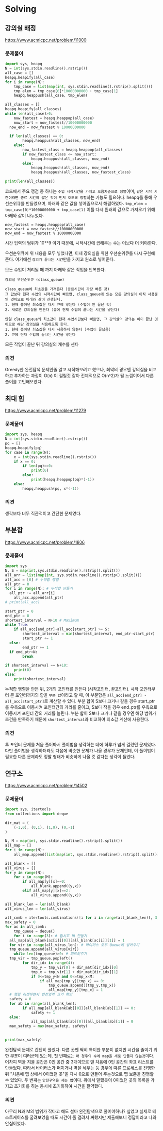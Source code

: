 ﻿# Solving
##  강의실 배정
https://www.acmicpc.net/problem/11000
### 문제풀이
```python
import sys, heapq  
N = int(sys.stdin.readline().rstrip())  
all_case = []  
heapq.heapify(all_case)  
for i in range(N):  
    tmp_case = list(map(int, sys.stdin.readline().rstrip().split()))  
    tmp_elem = tmp_case[0]*10000000000 + tmp_case[1]  
    heapq.heappush(all_case, tmp_elem)  
  
all_classes = []  
heapq.heapify(all_classes)  
while len(all_case)>0:  
    now_fastest = heapq.heappop(all_case)  
    now_start = now_fastest//10000000000  
  now_end = now_fastest % 10000000000  
  
  if len(all_classes) == 0:  
        heapq.heappush(all_classes, now_end)  
    else:  
        now_fastest_class = heapq.heappop(all_classes)  
        if now_fastest_class <= now_start:  
            heapq.heappush(all_classes, now_end)  
        else:  
            heapq.heappush(all_classes, now_end)  
            heapq.heappush(all_classes, now_fastest_class)  
  
print(len(all_classes))
```
코드에서 주요 쟁점 중 하나는 `수업 시작시간을 가지고 오름차순으로 정렬`이며, `같은 시작 시간이라면 종료 시간이 짧은 것이 먼저 오도록 정렬`하는 기능도 필요하다. heapq를 통해 우선순위큐를 만들었으며, 아래와 같은 값을 넣어줌으로서 해결하였다.
`tmp_elem = tmp_case[0]*10000000000 + tmp_case[1]`
이를 다시 원래의 값으로 가져오기 위해 아래와 같이 나누었다.
```
now_fastest = heapq.heappop(all_case)  
now_start = now_fastest//10000000000  
now_end = now_fastest % 10000000000
```
시간 입력의 범위가 10**9 이기 때문에, 시작시간에 곱해주는 수는 이보다 더 커야한다. 

우선순위큐에 위 내용을 모두 넣었다면, 이제 강의실을 위한 우선순위큐를 다시 구현해준다. 여기에선 `강의가 끝나는 시간`만을 가지고 원소로 넣어준다.

모든 수업이 처리될 때 까지 아래와 같은 작업을 반복한다.
```
강의실 우선순위큐 (class_queue)

class_queue에 최소값을 가져온다 (종료시간이 가장 빠른 것)
그 값보다 현재 수업의 시작시간이 빠르면, class_queue에 있는 모든 강의실이 아직 사용중인 것이므로 아래와 같이 진행한다.
1. 현재 뽑아낸 최소값은 다시 큐에 넣는다 (수업이 안 끝난 것)
2. 새로운 강의실을 만든다 (큐에 현재 수업이 끝나는 시간을 넣는다)

만일 class_queue의 최소값이 현재 수업시간보다 빠르면, 그 강의실의 강의는 이미 끝난 것이므로 해당 강의실을 사용하도록 한다.
1. 현재 뽑아낸 최소값은 다시 사용하지 않는다 (수업이 끝났음)
2. 큐에 현재 수업이 끝나는 시간을 넣는다
```
모든 작업이 끝난 뒤 강의실의 개수를 센다

### 의견
Greedy한 완전탐색 문제인줄 알고 시작해보려고 했으나, 최악의 경우엔 강의실을 비교하고 추가하는 과정이 O(n) 이 걸릴것 같아 전체적으로 O(n^2)가 될 느낌이어서 다른 풀이를 고민해보았다.

##  최대 힙
https://www.acmicpc.net/problem/11279
### 문제풀이
```python
import sys, heapq  
N = int(sys.stdin.readline().rstrip())  
pq = []  
heapq.heapify(pq)  
for case in range(N):  
    x = int(sys.stdin.readline().rstrip())  
    if x == 0:  
        if len(pq)==0:  
            print(0)  
        else:  
            print(heapq.heappop(pq)*(-1))  
    else:  
        heapq.heappush(pq, x*(-1))
```
### 의견
생각보다 너무 직관적이고 간단한 문제였다.


##  부분합
https://www.acmicpc.net/problem/1806
### 문제풀이
```python
import sys  
N, S = map(int,sys.stdin.readline().rstrip().split())  
all_arr = list(map(int, sys.stdin.readline().rstrip().split()))  
all_acc = [0] # 누적합 행렬  
all_ptr = 0  
for i in range(N): # 누적합 만들기  
  all_ptr += all_arr[i]  
    all_acc.append(all_ptr)  
# print(all_acc)  
  
start_ptr = 0  
end_ptr = 0  
shortest_interval = N+10 # Maximum  
while True:  
    if all_acc[end_ptr]-all_acc[start_ptr] >= S:  
        shortest_interval = min(shortest_interval, end_ptr-start_ptr)  
        start_ptr += 1  
  else:  
        end_ptr += 1  
  if end_ptr>N:  
        break  
  
if shortest_interval == N+10:  
    print(0)  
else:  
    print(shortest_interval)
```
누적합 행렬을 만든 뒤, 2개의 포인터를 만든다 (시작포인터, 끝포인터). 시작 포인터부터 큰 포인터까지의 합을 `부분 합`이라고 할 때, 이 부분합은 `all_acc[end_ptr] - all_acc[start_ptr]`로 계산할 수 있다. 부분 합이 S보다 크거나 같을 경우 start_ptr를 우측으로 이동시켜 포인터간의 거리를 줄이고, S보다 작을 경우 end_ptr를 우측으로 이동시켜 포인터 간의 거리를 늘린다. 부분 합이 S보다 크거나 같을 경우엔 해당 범위가 조건을 만족하기 때문에 `shortest_interval`과 비교하여 최소값 계산에 사용한다.

### 의견
투 포인터 문제를 처음 풀어봐서 풀이법을 생각하는 데에 하루가 넘게 걸렸던 문제였다. 다만 풀이법을 생각하더라도 다음에 비슷한 문제가 나올 경우가 문제인데, 이 풀이법이 필요한 다른 문제라도 정말 형태가 비슷하게 나올 것 같다는 생각이 들었다.

##  연구소
https://www.acmicpc.net/problem/14502
### 문제풀이
```python
import sys, itertools  
from collections import deque  
  
dir_mat = (  
    (-1,0), (0,1), (1,0), (0,-1)  
)  
  
N, M = map(int, sys.stdin.readline().rstrip().split())  
all_map = []  
for i in range(N):  
    all_map.append(list(map(int, sys.stdin.readline().rstrip().split())))  
  
all_blank = []  
all_virus = []  
for y in range(N):  
    for x in range(M):  
        if all_map[y][x]==0:  
            all_blank.append((y,x))  
        elif all_map[y][x]==2:  
            all_virus.append((y,x))  
  
all_blank_len = len(all_blank)  
all_virus_len = len(all_virus)  
  
all_comb = itertools.combinations([i for i in range(all_blank_len)], 3)  
max_safety = 0  
for ac in all_comb:  
    tmp_queue = deque()  
    for i in range(3): # 임시로 벽 만들기  
  all_map[all_blank[ac[i]][0]][all_blank[ac[i]][1]] = 1  
  for vir in range(all_virus_len): # 바이러스 모두 Queue에 넣어주기  
  tmp_queue.append(all_virus[vir])  
    while len(tmp_queue)>0: # 퍼뜨려주기  
  tmp_vir = tmp_queue.popleft()  
        for dir_idx in range(4):  
            tmp_y = tmp_vir[0] + dir_mat[dir_idx][0]  
            tmp_x = tmp_vir[1] + dir_mat[dir_idx][1]  
            if 0<=tmp_y<N and 0<=tmp_x<M:  
                if all_map[tmp_y][tmp_x] == 0:  
                    tmp_queue.append((tmp_y,tmp_x))  
                    all_map[tmp_y][tmp_x] = 1  
  # 행렬 리셋하면서 안전영역 크기 확인  
  safety = 0  
  for ab in range(all_blank_len):  
        if all_map[all_blank[ab][0]][all_blank[ab][1]] == 0:  
            safety += 1  
  else:  
            all_map[all_blank[ab][0]][all_blank[ab][1]] = 0  
  max_safety = max(max_safety, safety)  
  
  
print(max_safety)
```
완전탐색 문제로 간단히 풀었다. 다른 곳엔 딱히 특이한 부분이 없지만 시간을 줄이기 위한 부분이 여러군데 있는데, 첫 번째로는 `매 경우의 수에 map을 새로 만들지 않는것`이다. 어차피 벽을 지을 공간은 0인 공간 중 3개이므로 맨 처음에 0인 공간의 좌표 리스트를 만들었다. 따라서 바이러스가 퍼지거나 벽을 세우는 등 경우에 따른 프로세스를 진행한 뒤 "처음에 맵 상에서 0이었던 곳"을 다시 0으로 만들어 주는것으로 맵 보존을 진행할 수 있었다. 두 번째는 `안전구역을 세는 법`이다. 위에서 말했듯이 0이었던 곳의 목록을 가지고 초기화를 하는 동시에 초기화하여 시간을 절약했다.

### 의견
아무리 N과 M의 범위가 작다고 해도 설마 완전탐색으로 풀어야하나? 싶었고 실제로 테스트케이스를 굴려보았을 때도 시간이 좀 걸려서 싸했지만 제출해보니 정답이라고 나와 안심이었다. 
